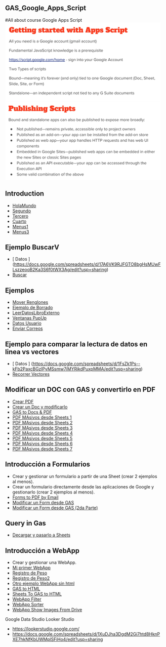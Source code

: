 ## GAS_Google_Apps_Script
#All about course Google Apps Script
![alt text](./images/appscript01.png)
![alt text](./images/appscript02.png)
## Introduction
* [  HolaMundo  ](./codes/HolaMundo.gs) 
* [  Segundo  ](./codes/Segundo.gs) 
* [  Tercero  ](./codes/Tercero.gs)
* [  Cuarto  ](./codes/Cuarto.gs)
* [  Menus1  ](./codes/Menus1.gs)
* [  Menus3  ](./codes/Menus3.gs)

## Ejemplo BuscarV
* [  Datos  ] (https://docs.google.com/spreadsheets/d/17A6VK9RJFGTO8bgHsMUwFLszzeooB2Ka3S6f0tWX3Ag/edit?usp=sharing)
* [ Buscar  ](./codes/Buscar.gs)

## Ejemplos
* [ Mover Renglones  ](./codes/MoverRenglones.gs)
* [ Ejemplo de Borrado  ](./codes/Borrado.gs)
* [ LeerDatosLibroExterno  ](./codes/LeerDatosExternos.gs )
* [ Ventanas PupUp  ](./codes/VentanasPopUp.gs )
* [ Datos Usuario  ](./codes/DatosUsuario.gs )
* [ Enviar Correos  ](./codes/EnviarCorreo.gs )

## Ejemplo para comparar la lectura de datos en linea vs vectores
* [  Datos  ] (https://docs.google.com/spreadsheets/d/1FsZk1Ps--kFb2PaxcBGzIPyMSsmw7iMYRikdPuxpMMA/edit?usp=sharing)
* [ Recorrer Vectores  ](./codes/RecorrerVectores.gs )


## Modificar un DOC con GAS y convertirlo en PDF
* [ Crear PDF ](./codes/CrearPDF.gs )
* [ Crear un Doc y modificarlo  ](./codes/CreateUpdate.gs )
* [ GAS to Docs & PDF  ](./codes/Gas_Doc_Pdf.gs )
* [ PDF MAsivos desde Sheets 1  ](./codes/Pdfs_Masivos1.gs )
* [ PDF MAsivos desde Sheets 2  ](./codes/Pdfs_Masivos2.gs )
* [ PDF MAsivos desde Sheets 3  ](./codes/Pdfs_Masivos3.gs )
* [ PDF MAsivos desde Sheets 4  ](./codes/Pdfs_Masivos4.gs )
* [ PDF MAsivos desde Sheets 5  ](./codes/Pdfs_Masivos5.gs )
* [ PDF MAsivos desde Sheets 6  ](./codes/Pdfs_Masivos6.gs )
* [ PDF MAsivos desde Sheets 7  ](./codes/Pdfs_Masivos7.gs )


## Introducción a Formularios
* Crear y gestionar un formulario a partir de una Sheet (crear 2 ejemplos al menos).
* Crear un formulario directamente desde las aplicaciones de Google y gestionarlo (crear 2 ejemplos al menos).
* [ Forms to PDF by Email  ](./codes/Forsm_PDF_Email.gs )
* [ Modificar un Form desde GAS ](./codes/modificarFormDesdeSheets.gs )
* [ Modificar un Form desde GAS (2da Parte) ](./codes/parte2.md )

## Query in Gas
* [ Decargar y pasarlo a Sheets ](https://letterhub.com/wp-content/uploads/2018/03/50-contacts.csv)


## Introducción a WebApp
* Crear y gestionar una WebApp.
* [ Mi primer WebApp ](./codes/miprimerWebapp.gs )
* [ Registro de Peso ](./codes/registroPeso.gs )
* [ Registro de Peso2 ](./codes/registroPeso2.gs )
* [ Otro ejemplo WebApp sin html ](./codes/Webapp2.gs )
* [ GAS to HTML ](./codes/gasToHtml.gs )
* [ Sheets To GAS to HTML ](./codes/ShhetsToGasToHtml.gs )
* [ WebApp Filter ](./codes/WebAppFilters.gs )
* [ WebApp Sorter ](./codes/WebAppSorter.gs )
* [ WebApp Show Images From Drive ](./codes/ShowImages.gs )

Google Data Studio
Looker Studio
* https://lookerstudio.google.com/
* https://docs.google.com/spreadsheets/d/1XuDJha3DgdM2Gi7htd8HknPXE7hkNfKbUWMplSFiHo4/edit?usp=sharing


